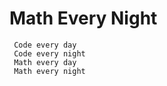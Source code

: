 # Math Every Night

     Code every day
     Code every night
     Math every day
     Math every night
